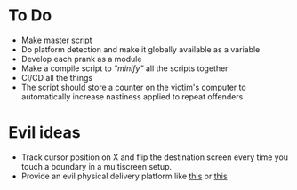 # To Do

- Make master script
- Do platform detection and make it globally available as a variable
- Develop each prank as a module
- Make a compile script to _"minify"_ all the scripts together
- CI/CD all the things
- The script should store a counter on the victim's computer to automatically
  increase nastiness applied to repeat offenders

# Evil ideas

- Track cursor position on X and flip the destination screen every time you
  touch a boundary in a multiscreen setup.
- Provide an evil physical delivery platform like [this](https://github.com/mame82/P4wnP1) or [this](https://n0where.net/raspberry-pi-zero-malicious-usb-attack-poisontap)
